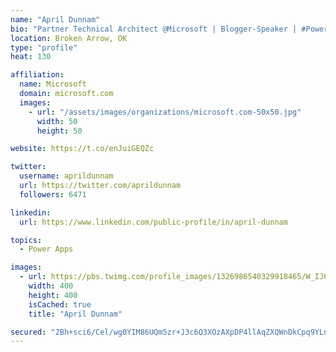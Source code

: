 ```yaml
---
name: "April Dunnam"
bio: "Partner Technical Architect @Microsoft | Blogger-Speaker | #PowerApps, #PowerAutomate, #Office365, #SharePoint | #WIT | #Karaoke Queen"
location: Broken Arrow, OK
type: "profile"
heat: 130

affiliation:
  name: Microsoft
  domain: microsoft.com
  images:
    - url: "/assets/images/organizations/microsoft.com-50x50.jpg"
      width: 50
      height: 50

website: https://t.co/enJuiGEQZc

twitter:
  username: aprildunnam
  url: https://twitter.com/aprildunnam
  followers: 6471

linkedin:
  url: https://www.linkedin.com/public-profile/in/april-dunnam

topics:
  - Power Apps

images:
  - url: https://pbs.twimg.com/profile_images/1326986540329918465/W_IJ6Ih2_400x400.jpg
    width: 400
    height: 400
    isCached: true
    title: "April Dunnam"

secured: "2Bh+sci6/Cel/wg0YIM86UQm5zr+J3c6Q3XOzAXpDP4llAqZXQWnDkCpq9YLnd3BJL5+z2Wjo67EDDZuBHLKMMHqA87G/m9VhjJ0zgiEG5s3VKD/hq7F+1jEK9JauuYcb9Yuer4vbJq3ihGFkZV5kv7ULjmJhcjxejHB9IkAQ6eXVc7atqzZUDMEzLL8gc1CDlU0iqQXTnr+LcCa9KmEnRvulgwuWZ/uHaNSU+QY0ZufXcQvA0aYRJol5s08gjeKvjj5XpHNfek4OAMLeneYZ/M1dD9zdKFbP8H1L+P/Ys+D1YdykW+Pb69Mvrg0Te5hWD5LBMShiLqPfat2zCSL7KNDbIMeVHZvvGKo43f3gfkVgodZWxGLYhZH+TFf1BTHz2c5fVnS20tr00Ap2I9gUG7zXBgnOPFXsXB9W/K7iN0=;O//FncZ5EI8rqI/HWnJVYQ=="
---
```


